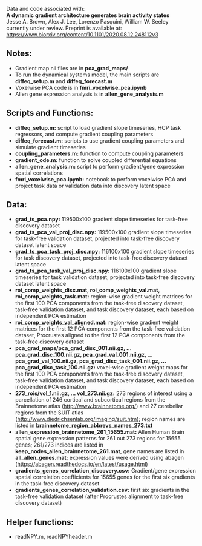 Data and code associated with:  
**A dynamic gradient architecture generates brain activity states**  
Jesse A. Brown, Alex J. Lee, Lorenzo Pasquini, William W. Seeley  
currently under review. Preprint is available at: https://www.biorxiv.org/content/10.1101/2020.08.12.248112v3

## **Notes:**
- Gradient map nii files are in **pca_grad_maps/**
- To run the dynamical systems model, the main scripts are **diffeq_setup.m** and **diffeq_forecast.m**
- Voxelwise PCA code is in **fmri_voxelwise_pca.ipynb**
- Allen gene expression analysis is in **allen_gene_analysis.m**

## **Scripts and Functions:**
- **diffeq_setup.m:** script to load gradient slope timeseries, HCP task regressors, and compute gradient coupling parameters
- **diffeq_forecast.m:** scripts to use gradient coupling parameters and simulate gradient timeseries 
- **coupling_parameters.m:** function to compute coupling parameters
- **gradient_ode.m:** function to solve coupled differential equations
- **allen_gene_analysis.m:** script to perform gradient/gene expression spatial correlations
- **fmri_voxelwise_pca.ipynb:** notebook to perform voxelwise PCA and project task data or validation data into discovery latent space

## **Data:**
- **grad_ts_pca.npy:** 119500x100 gradient slope timeseries for task-free discovery dataset
- **grad_ts_pca_val_proj_disc.npy:** 119500x100 gradient slope timeseries for task-free validation dataset, projected into task-free discovery dataset latent space
- **grad_ts_pca_task_proj_disc.npy:** 116100x100 gradient slope timeseries for task discovery dataset, projected into task-free discovery dataset latent space
- **grad_ts_pca_task_val_proj_disc.npy:** 116100x100 gradient slope timeseries for task validation dataset, projected into task-free discovery dataset latent space
- **roi_comp_weights_disc.mat, roi_comp_weights_val.mat, roi_comp_weights_task.mat:** region-wise gradient weight matrices for the first 100 PCA components from the task-free discovery dataset, task-free validation dataset, and task discovery dataset, each based on independent PCA estimation
- **roi_comp_weights_val_aligned.mat:** region-wise gradient weight matrices for the first 12 PCA components from the task-free validation dataset, Procrustes aligned to the first 12 PCA components from the task-free discovery dataset
- **pca_grad_maps/pca_grad_disc_001.nii.gz, ... pca_grad_disc_100.nii.gz, pca_grad_val_001.nii.gz, ... pca_grad_val_100.nii.gz, pca_grad_disc_task_001.nii.gz, ... pca_grad_disc_task_100.nii.gz:** voxel-wise gradient weight maps for the first 100 PCA components from the task-free discovery dataset, task-free validation dataset, and task discovery dataset, each based on independent PCA estimation
- **273_rois/vol_1.nii.gz, ... vol_273.nii.gz:** 273 regions of interest using a parcellation of 246 cortical and subcortical regions from the Brainnetome atlas (http://www.brainnetome.org/) and 27 cerebellar regions from the SUIT atlas (http://www.diedrichsenlab.org/imaging/suit.htm); region names are listed in **brainnetome_region_abbrevs_names_273.txt**
- **allen_expression_brainnetome_261_15655.mat:** Allen Human Brain spatial gene expression patterns for 261 out 273 regions for 15655 genes; 261/273 indices are listed in **keep_nodes_allen_brainnetome_261.mat**, gene names are listed in **all_allen_genes.mat**; expression values were derived using abagen (https://abagen.readthedocs.io/en/latest/usage.html)
- **gradients_genes_correlation_discovery.csv:** Gradient/gene expression spatial correlation coefficients for 15655 genes for the first six gradients in the task-free discovery dataset
- **gradients_genes_correlation_validation.csv:** first six gradients in the task-free validation dataset (after Procrustes alignment to task-free discovery dataset)

## **Helper functions:**
- readNPY.m, readNPYheader.m
